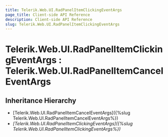 ```yaml
---
title: Telerik.Web.UI.RadPanelItemClickingEventArgs
page_title: Client-side API Reference
description: Client-side API Reference
slug: Telerik.Web.UI.RadPanelItemClickingEventArgs
---
```


# Telerik.Web.UI.RadPanelItemClickingEventArgs : Telerik.Web.UI.RadPanelItemCancelEventArgs

## Inheritance Hierarchy

* [Telerik.Web.UI.RadPanelItemCancelEventArgs]({%slug Telerik.Web.UI.RadPanelItemCancelEventArgs%})
* *[Telerik.Web.UI.RadPanelItemClickingEventArgs]({%slug Telerik.Web.UI.RadPanelItemClickingEventArgs%})*
